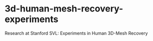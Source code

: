 # 3d-human-mesh-recovery-experiments
Research at Stanford SVL: Experiments in Human 3D-Mesh Recovery
